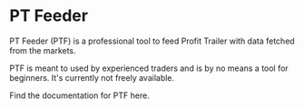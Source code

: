 # PT Feeder

PT Feeder (PTF) is a professional tool to feed Profit Trailer with data fetched from the markets. 

PTF is meant to used by experienced traders and is by no means a tool for beginners. It's currently not freely available.

Find the documentation for PTF here.
